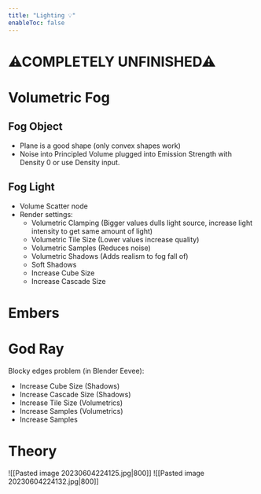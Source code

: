 ```yaml
---
title: "Lighting 💡"
enableToc: false
---
```


# ⚠COMPLETELY UNFINISHED⚠

# Volumetric Fog
## Fog Object
- Plane is a good shape (only convex shapes work)
- Noise into Principled Volume plugged into Emission Strength  with Density 0 or use Density input.

## Fog Light
- Volume Scatter node
- Render settings:
    - Volumetric Clamping (Bigger values dulls light source, increase light intensity to get same amount of light)
    - Volumetric Tile Size (Lower values increase quality)    
    - Volumetric Samples (Reduces noise)
    - Volumetric Shadows (Adds realism to fog fall of)
    - Soft Shadows
    - Increase Cube Size
    - Increase Cascade Size

# Embers

# God Ray

Blocky edges problem (in Blender Eevee):

- Increase Cube Size (Shadows)
- Increase Cascade Size (Shadows)
- Increase Tile Size (Volumetrics)
- Increase Samples (Volumetrics)
- Increase Samples



# Theory
![[Pasted image 20230604224125.jpg|800]]
![[Pasted image 20230604224132.jpg|800]]
